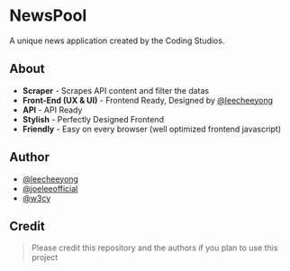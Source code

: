 # NewsPool
A unique news application created by the Coding Studios.

## About
- **Scraper** - Scrapes API content and filter the datas
- **Front-End (UX & UI)** - Frontend Ready, Designed by [@leecheeyong](https://github.com/leecheeyong)
- **API** - API Ready
- **Stylish** - Perfectly Designed Frontend
- **Friendly** - Easy on every browser (well optimized frontend javascript)

## Author
- [@leecheeyong](https://github.com/leecheeyong)
- [@joeleeofficial](https://github.com/joeleeofficial)
- [@w3cy](https://github.com/w3cy)

## Credit
> Please credit this repository and the authors if you plan to use this project 
